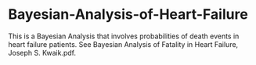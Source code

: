 # Bayesian-Analysis-of-Heart-Failure
This is a Bayesian Analysis that involves probabilities of death events in heart failure patients. See Bayesian Analysis of Fatality in Heart Failure, Joseph S. Kwaik.pdf.
